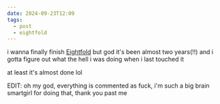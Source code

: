 ```yaml
---
date: 2024-09-23T12:09
tags:
  - post
  - eightfold
---
```


i wanna finally finish [Eightfold](https://github.com/signalwalker/eightfold) but god it's been almost two years(!!) and i gotta figure out what the hell i was doing when i last touched it

at least it's almost done lol

EDIT: oh my god, everything is commented as fuck, i'm such a big brain smartgirl for doing that, thank you past me
